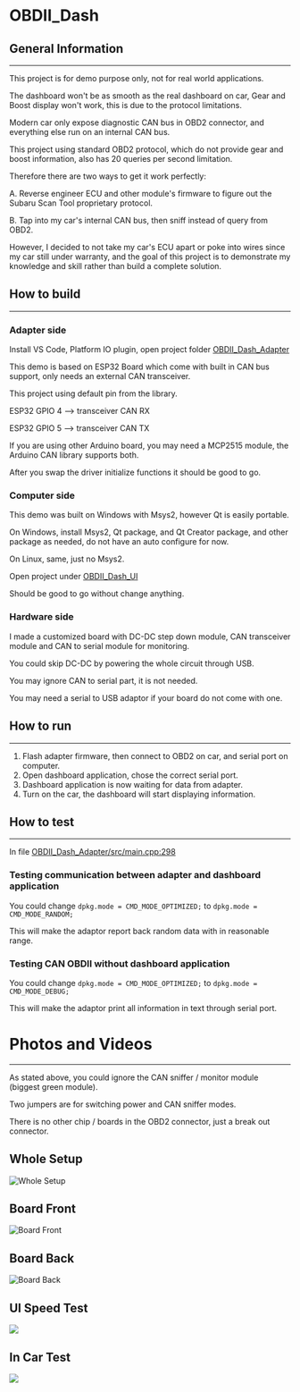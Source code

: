 # OBDII_Dash
## General Information
------
This project is for demo purpose only, not for real world applications.

The dashboard won't be as smooth as the real dashboard on car, Gear and Boost display won't work, this is due to the protocol limitations.

Modern car only expose diagnostic CAN bus in OBD2 connector, and everything else run on an internal CAN bus.

This project using standard OBD2 protocol, which do not provide gear and boost information, also has 20 queries per second limitation.

Therefore there are two ways to get it work perfectly:

A. Reverse engineer ECU and other module's firmware to figure out the Subaru Scan Tool proprietary protocol.

B. Tap into my car's internal CAN bus, then sniff instead of query from OBD2.

However, I decided to not take my car's ECU apart or poke into wires since my car still under warranty, and the goal of this project is to demonstrate my knowledge and skill rather than build a complete solution.

## How to build

------

### Adapter side

Install VS Code, Platform IO plugin, open project folder [OBDII_Dash_Adapter](https://github.com/424778940z/OBDII_Dash/tree/main/OBDII_Dash_Adapter)

This demo is based on ESP32 Board which come with built in CAN bus support, only needs an external CAN transceiver.

This project using default pin from the library.

ESP32 GPIO 4 --> transceiver CAN RX

ESP32 GPIO 5 --> transceiver CAN TX

If you are using other Arduino board, you may need a MCP2515 module, the Arduino CAN library supports both.

After you swap the driver initialize functions it should be good to go.

### Computer side

This demo was built on Windows with Msys2, however Qt is easily portable.

On Windows, install Msys2, Qt package, and Qt Creator package, and other package as needed, do not have an auto configure for now.

On Linux, same, just no Msys2.

Open project under [OBDII_Dash_UI](https://github.com/424778940z/OBDII_Dash/tree/main/OBDII_Dash_UI)

Should be good to go without change anything.

### Hardware side

I made a customized board with DC-DC step down module, CAN transceiver module and CAN to serial module for monitoring.

You could skip DC-DC by powering the whole circuit through USB.

You may ignore CAN to serial part, it is not needed.

You may need a serial to USB adaptor if your board do not come with one.

## How to run

------

1. Flash adapter firmware, then connect to OBD2 on car, and serial port on computer.
2. Open dashboard application, chose the correct serial port.
3. Dashboard application is now waiting for data from adapter.
4. Turn on the car, the dashboard will start displaying information.

## How to test

------

In file [OBDII_Dash_Adapter/src/main.cpp:298](https://github.com/424778940z/OBDII_Dash/blob/main/OBDII_Dash_Adapter/src/main.cpp#L298)

### Testing communication between adapter and dashboard application

You could change `dpkg.mode = CMD_MODE_OPTIMIZED;` to `dpkg.mode = CMD_MODE_RANDOM;` 

This will make the adaptor report back random data with in reasonable range.

### Testing CAN OBDII without dashboard application

You could change `dpkg.mode = CMD_MODE_OPTIMIZED;` to `dpkg.mode = CMD_MODE_DEBUG;` 

This will make the adaptor print all information in text through serial port.

# Photos and Videos

------
As stated above, you could ignore the CAN sniffer / monitor module (biggest green module).

Two jumpers are for switching power and CAN sniffer modes.

There is no other chip / boards in the OBD2 connector, just a break out connector.

## Whole Setup
![Whole Setup](../main/images/whole.png?raw=true)

## Board Front
![Board Front](../main/images/board_front.jpg?raw=true)

## Board Back
![Board Back](../main/images/board_back.jpg?raw=true)

## UI Speed Test
[![](http://img.youtube.com/vi/PYe7n_EPdbE/0.jpg)](http://www.youtube.com/watch?v=PYe7n_EPdbE "UI Speed Test")

## In Car Test
[![](http://img.youtube.com/vi/MfvGJcwQHoQ/0.jpg)](http://www.youtube.com/watch?v=MfvGJcwQHoQ "In Car Test")